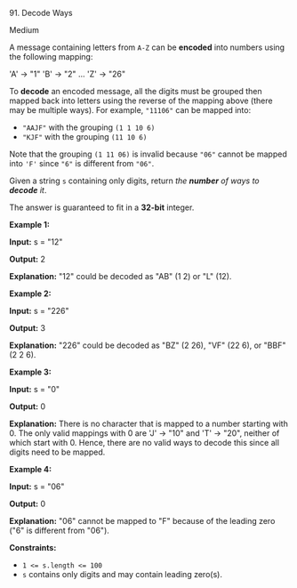 91\. Decode Ways

Medium

A message containing letters from `A-Z` can be **encoded** into numbers using the following mapping:

'A' -> "1" 'B' -> "2" ... 'Z' -> "26" 

To **decode** an encoded message, all the digits must be grouped then mapped back into letters using the reverse of the mapping above (there may be multiple ways). For example, `"11106"` can be mapped into:

*   `"AAJF"` with the grouping `(1 1 10 6)`
*   `"KJF"` with the grouping `(11 10 6)`

Note that the grouping `(1 11 06)` is invalid because `"06"` cannot be mapped into `'F'` since `"6"` is different from `"06"`.

Given a string `s` containing only digits, return _the **number** of ways to **decode** it_.

The answer is guaranteed to fit in a **32-bit** integer.

**Example 1:**

**Input:** s = "12"

**Output:** 2

**Explanation:** "12" could be decoded as "AB" (1 2) or "L" (12). 

**Example 2:**

**Input:** s = "226"

**Output:** 3

**Explanation:** "226" could be decoded as "BZ" (2 26), "VF" (22 6), or "BBF" (2 2 6). 

**Example 3:**

**Input:** s = "0"

**Output:** 0

**Explanation:** There is no character that is mapped to a number starting with 0. The only valid mappings with 0 are 'J' -> "10" and 'T' -> "20", neither of which start with 0. Hence, there are no valid ways to decode this since all digits need to be mapped. 

**Example 4:**

**Input:** s = "06"

**Output:** 0

**Explanation:** "06" cannot be mapped to "F" because of the leading zero ("6" is different from "06"). 

**Constraints:**

*   `1 <= s.length <= 100`
*   `s` contains only digits and may contain leading zero(s).